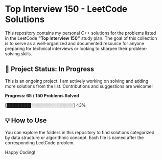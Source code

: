 # Top Interview 150 - LeetCode Solutions

This repository contains my personal C++ solutions for the problems listed in the LeetCode **"Top Interview 150"** study plan. The goal of this collection is to serve as a well-organized and documented resource for anyone preparing for technical interviews or looking to sharpen their problem-solving skills.

## 🚧 Project Status: In Progress

This is an ongoing project. I am actively working on solving and adding more solutions from the list. Contributions and suggestions are welcome!

**Progress: 65 / 150 Problems Solved**

[████████░░░░░░░░░░░░░░] 43%

## 💡 How to Use

You can explore the folders in this repository to find solutions categorized by data structure or algorithmic concept. Each file is named after the corresponding LeetCode problem.

Happy Coding!